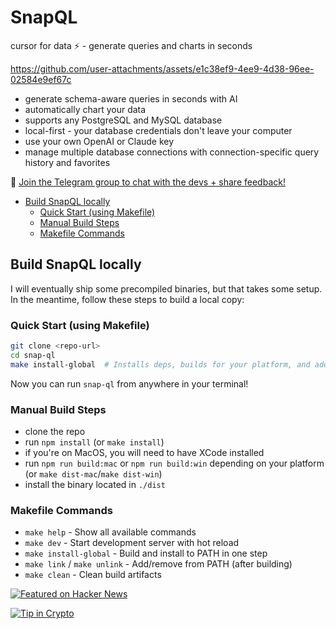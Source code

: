 # SnapQL <!-- omit in toc -->

cursor for data ⚡️ - generate queries and charts in seconds

https://github.com/user-attachments/assets/e1c38ef9-4ee9-4d38-96ee-02584e9ef67c

- generate schema-aware queries in seconds with AI
- automatically chart your data
- supports any PostgreSQL and MySQL database
- local-first - your database credentials don't leave your computer
- use your own OpenAI or Claude key
- manage multiple database connections with connection-specific query history and favorites

💬 [Join the Telegram group to chat with the devs + share feedback!](https://t.me/+QJu4_a2yImo3OTY0)

- [Build SnapQL locally](#build-snapql-locally)
  - [Quick Start (using Makefile)](#quick-start-using-makefile)
  - [Manual Build Steps](#manual-build-steps)
  - [Makefile Commands](#makefile-commands)

## Build SnapQL locally

I will eventually ship some precompiled binaries, but that takes some setup. In the meantime, follow these steps to build a local copy:

### Quick Start (using Makefile)

```bash
git clone <repo-url>
cd snap-ql
make install-global  # Installs deps, builds for your platform, and adds to PATH
```

Now you can run `snap-ql` from anywhere in your terminal!

### Manual Build Steps

- clone the repo
- run `npm install` (or `make install`)
- if you're on MacOS, you will need to have XCode installed
- run `npm run build:mac` or `npm run build:win` depending on your platform (or `make dist-mac`/`make dist-win`)
- install the binary located in `./dist`

### Makefile Commands

- `make help` - Show all available commands
- `make dev` - Start development server with hot reload
- `make install-global` - Build and install to PATH in one step
- `make link` / `make unlink` - Add/remove from PATH (after building)
- `make clean` - Clean build artifacts

<a href="https://news.ycombinator.com/item?id=44326620">
  <img
    alt="Featured on Hacker News"
    src="https://hackerbadge.now.sh/api?id=44326620"
  />
</a>

[![Tip in Crypto](https://tip.md/badge.svg)](https://tip.md/NickTikhonov)
